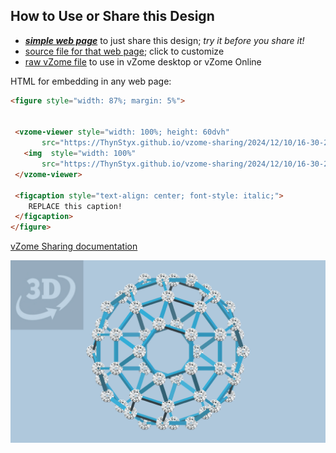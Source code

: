 
## How to Use or Share this Design

 - [***simple web page***](<https://ThynStyx.github.io/vzome-sharing/2024/12/10/16-30-26-Golden-Rhombicosidodecahedron/>) to just share this design; *try it before you share it!*
 - [source file for that web page](<https://github.com/ThynStyx/vzome-sharing/edit/main/2024/12/10/16-30-26-Golden-Rhombicosidodecahedron/index.md>); click to customize
 - [raw vZome file](<https://raw.githubusercontent.com/ThynStyx/vzome-sharing/main/2024/12/10/16-30-26-Golden-Rhombicosidodecahedron/Golden-Rhombicosidodecahedron.vZome>) to use in vZome desktop or vZome Online
 
 HTML for embedding in any web page:
 ```html
<figure style="width: 87%; margin: 5%">
  
  
  <vzome-viewer style="width: 100%; height: 60dvh" 
        src="https://ThynStyx.github.io/vzome-sharing/2024/12/10/16-30-26-Golden-Rhombicosidodecahedron/Golden-Rhombicosidodecahedron.vZome" >
    <img  style="width: 100%"
        src="https://ThynStyx.github.io/vzome-sharing/2024/12/10/16-30-26-Golden-Rhombicosidodecahedron/Golden-Rhombicosidodecahedron.png" >
  </vzome-viewer>

  <figcaption style="text-align: center; font-style: italic;">
     REPLACE this caption!
  </figcaption>
</figure>

 ```

[vZome Sharing documentation](https://vzome.github.io/vzome/sharing.html#how-it-works)

![Image](<Golden-Rhombicosidodecahedron.png>)

